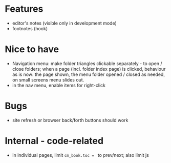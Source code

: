 # Features

* editor's notes (visible only in development mode)
* footnotes (hook)

# Nice to have

* Navigation menu: make folder triangles clickable separately - to open / close folders;
  when a page (incl. folder index page) is clicked, behaviour as is now: the page shown,
  the menu folder opened / closed as needed, on small screens menu slides out.
* in the nav menu, enable items for right-click

# Bugs

* site refresh or browser back/forth buttons should work

# Internal - code-related

* in individual pages, limit `cm_book.toc = ` to prev/next; also limit js